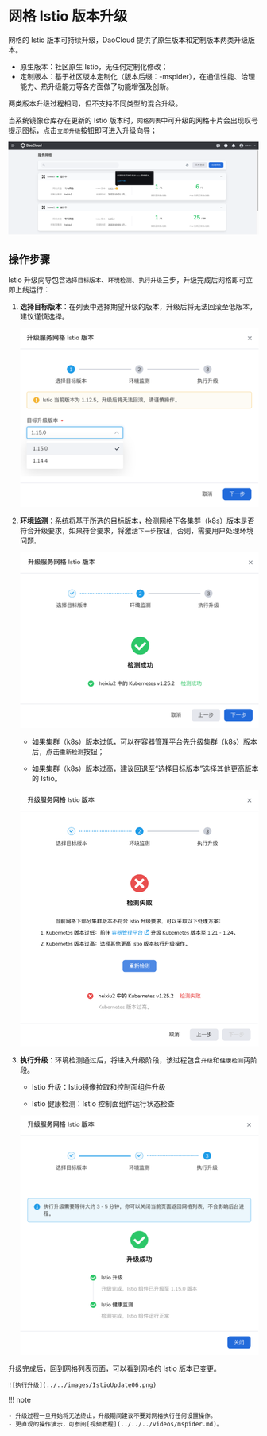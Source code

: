 # 网格 Istio 版本升级

网格的 Istio 版本可持续升级，DaoCloud 提供了原生版本和定制版本两类升级版本。

- 原生版本：社区原生 Istio，无任何定制化修改；
- 定制版本：基于社区版本定制化（版本后缀：-mspider），在通信性能、治理能力、热升级能力等各方面做了功能增强及创新。

两类版本升级过程相同，但不支持不同类型的混合升级。

当系统镜像仓库存在更新的 Istio 版本时，`网格列表`中可升级的网格卡片会出现叹号提示图标，点击`立即升级`按钮即可进入升级向导；

![立即升级](../../images/IstioUpdate01.png)

## 操作步骤

Istio 升级向导包含`选择目标版本`、`环境检测`、`执行升级`三步，升级完成后网格即可立即上线运行：

1. **选择目标版本**：在列表中选择期望升级的版本，升级后将无法回滚至低版本，建议谨慎选择。

    ![目标版本](../../images/IstioUpdate02.png)

2. **环境监测**：系统将基于所选的目标版本，检测网格下各集群（k8s）版本是否符合升级要求，如果符合要求，将激活`下一步`按钮，否则，需要用户处理环境问题.

    ![环境检测](../../images/IstioUpdate03.png)

 	- 如果集群（k8s）版本过低，可以在容器管理平台先升级集群（k8s）版本后，点击`重新检测`按钮；

	- 如果集群（k8s）版本过高，建议回退至“选择目标版本”选择其他更高版本的 Istio。

    ![环境检测](../../images/IstioUpdate04.png)

3. **执行升级**：环境检测通过后，将进入升级阶段，该过程包含`升级`和`健康检测`两阶段。

	- Istio 升级：Istio镜像拉取和控制面组件升级

	- Istio 健康检测：Istio 控制面组件运行状态检查

    ![执行升级](../../images/IstioUpdate05.png)

升级完成后，回到网格列表页面，可以看到网格的 Istio 版本已变更。

    ![执行升级](../../images/IstioUpdate06.png)

!!! note

    - 升级过程一旦开始将无法终止，升级期间建议不要对网格执行任何设置操作。
    - 更直观的操作演示，可参阅[视频教程](../../../videos/mspider.md)。

